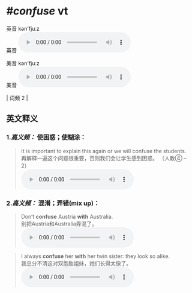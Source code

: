# ***\#confuse*** vt
英音 kən'fjuːz  
英音
<audio src="./media/confuse-B.aac" controls="controls"></audio>

美音 kən'fjuːz  
美音
<audio src="./media/confuse.aac" controls="controls"></audio>



| 词频 2 |  

英文释义
---
### 1.*高义频：* **使困惑；使糊涂：**  

 > It is important to explain this again or we will confuse the students.  
 > 再解释一遍这个问题很重要，否则我们会让学生感到困惑。  （人教④ – 2）  
<audio src="./media/1-confuse.aac" controls="controls"></audio>

### 2.*高义频：* **混淆；弄错(mix up)：**  

 > Don’t **confuse** Austria **with** Australia.   
 > 别把Austria和Australia弄混了。    
<audio src="./media/2-confuse.aac" controls="controls"></audio>

 > I always **confuse** her **with** her twin sister: they look so alike.   
 > 我总分不清这对双胞胎姐妹，她们长得太像了。    
<audio src="./media/3-confuse.aac" controls="controls"></audio>


